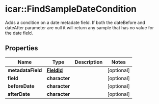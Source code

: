 # icar::FindSampleDateCondition

Adds a condition on a date metadate field. If both the dateBefore and dateAfter parameter are null it will return any sample that has no value for the date field.

## Properties

Name | Type | Description | Notes
------------ | ------------- | ------------- | -------------
**metadataField** | [**FieldId**](FieldId.md) |  | [optional] 
**field** | **character** |  | [optional] 
**beforeDate** | **character** |  | [optional] 
**afterDate** | **character** |  | [optional] 


